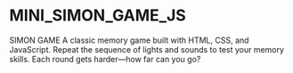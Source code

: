 # MINI_SIMON_GAME_JS
SIMON GAME A classic memory game built with HTML, CSS, and JavaScript. Repeat the sequence of lights and sounds to test your memory skills. Each round gets harder—how far can you go?
